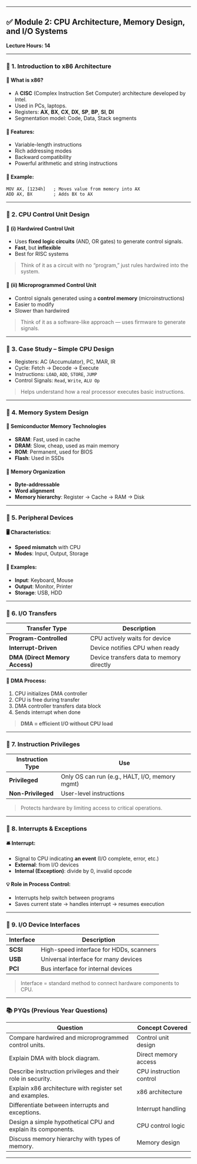 
---

## ✅ **Module 2: CPU Architecture, Memory Design, and I/O Systems**

**Lecture Hours: 14**

---

### 🔷 1. **Introduction to x86 Architecture**

#### 🧠 What is x86?

* A **CISC** (Complex Instruction Set Computer) architecture developed by Intel.
* Used in PCs, laptops.
* Registers: **AX**, **BX**, **CX**, **DX**, **SP**, **BP**, **SI**, **DI**
* Segmentation model: Code, Data, Stack segments

#### 🔹 Features:

* Variable-length instructions
* Rich addressing modes
* Backward compatibility
* Powerful arithmetic and string instructions

#### 🧪 Example:

```assembly
MOV AX, [1234h]   ; Moves value from memory into AX
ADD AX, BX        ; Adds BX to AX
```

---

### 🔷 2. **CPU Control Unit Design**

#### 🔹 (i) **Hardwired Control Unit**

* Uses **fixed logic circuits** (AND, OR gates) to generate control signals.
* **Fast**, but **inflexible**
* Best for RISC systems

> Think of it as a circuit with no “program,” just rules hardwired into the system.

#### 🔹 (ii) **Microprogrammed Control Unit**

* Control signals generated using a **control memory** (microinstructions)
* Easier to modify
* Slower than hardwired

> Think of it as a software-like approach — uses firmware to generate signals.

---

### 🔷 3. **Case Study – Simple CPU Design**

* Registers: AC (Accumulator), PC, MAR, IR
* Cycle: Fetch → Decode → Execute
* Instructions: `LOAD`, `ADD`, `STORE`, `JUMP`
* Control Signals: `Read`, `Write`, `ALU Op`

> Helps understand how a real processor executes basic instructions.

---

### 🔷 4. **Memory System Design**

#### 🔹 Semiconductor Memory Technologies

* **SRAM**: Fast, used in cache
* **DRAM**: Slow, cheap, used as main memory
* **ROM**: Permanent, used for BIOS
* **Flash**: Used in SSDs

#### 🔹 Memory Organization

* **Byte-addressable**
* **Word alignment**
* **Memory hierarchy**: Register → Cache → RAM → Disk

---

### 🔷 5. **Peripheral Devices**

#### 🖥️ Characteristics:

* **Speed mismatch** with CPU
* **Modes**: Input, Output, Storage

#### 🔌 Examples:

* **Input**: Keyboard, Mouse
* **Output**: Monitor, Printer
* **Storage**: USB, HDD

---

### 🔷 6. **I/O Transfers**

| Transfer Type                  | Description                              |
| ------------------------------ | ---------------------------------------- |
| **Program-Controlled**         | CPU actively waits for device            |
| **Interrupt-Driven**           | Device notifies CPU when ready           |
| **DMA (Direct Memory Access)** | Device transfers data to memory directly |

#### 🔹 DMA Process:

1. CPU initializes DMA controller
2. CPU is free during transfer
3. DMA controller transfers data block
4. Sends interrupt when done

> **DMA = efficient I/O without CPU load**

---

### 🔷 7. **Instruction Privileges**

| Instruction Type   | Use                                            |
| ------------------ | ---------------------------------------------- |
| **Privileged**     | Only OS can run (e.g., HALT, I/O, memory mgmt) |
| **Non-Privileged** | User-level instructions                        |

> Protects hardware by limiting access to critical operations.

---

### 🔷 8. **Interrupts & Exceptions**

#### 🛎️ Interrupt:

* Signal to CPU indicating **an event** (I/O complete, error, etc.)
* **External**: from I/O devices
* **Internal (Exception)**: divide by 0, invalid opcode

#### 💡 Role in Process Control:

* Interrupts help switch between programs
* Saves current state → handles interrupt → resumes execution

---

### 🔷 9. **I/O Device Interfaces**

| Interface | Description                             |
| --------- | --------------------------------------- |
| **SCSI**  | High-speed interface for HDDs, scanners |
| **USB**   | Universal interface for many devices    |
| **PCI**   | Bus interface for internal devices      |

> Interface = standard method to connect hardware components to CPU.

---

### 📚 PYQs (Previous Year Questions)

| Question                                                     | Concept Covered         |
| ------------------------------------------------------------ | ----------------------- |
| Compare hardwired and microprogrammed control units.         | Control unit design     |
| Explain DMA with block diagram.                              | Direct memory access    |
| Describe instruction privileges and their role in security.  | CPU instruction control |
| Explain x86 architecture with register set and examples.     | x86 architecture        |
| Differentiate between interrupts and exceptions.             | Interrupt handling      |
| Design a simple hypothetical CPU and explain its components. | CPU control logic       |
| Discuss memory hierarchy with types of memory.               | Memory design           |

---
